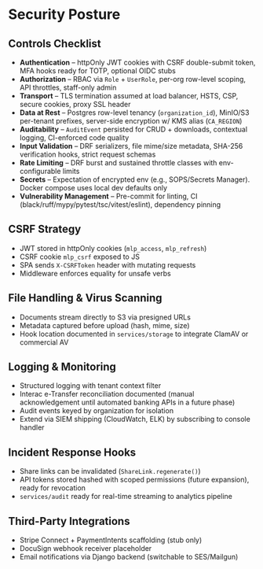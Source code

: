 # Security Posture

## Controls Checklist

- **Authentication** – httpOnly JWT cookies with CSRF double-submit token, MFA hooks ready for TOTP, optional OIDC stubs
- **Authorization** – RBAC via `Role` + `UserRole`, per-org row-level scoping, API throttles, staff-only admin
- **Transport** – TLS termination assumed at load balancer, HSTS, CSP, secure cookies, proxy SSL header
- **Data at Rest** – Postgres row-level tenancy (`organization_id`), MinIO/S3 per-tenant prefixes, server-side encryption w/ KMS alias (`CA_REGION`)
- **Auditability** – `AuditEvent` persisted for CRUD + downloads, contextual logging, CI-enforced code quality
- **Input Validation** – DRF serializers, file mime/size metadata, SHA-256 verification hooks, strict request schemas
- **Rate Limiting** – DRF burst and sustained throttle classes with env-configurable limits
- **Secrets** – Expectation of encrypted env (e.g., SOPS/Secrets Manager). Docker compose uses local dev defaults only
- **Vulnerability Management** – Pre-commit for linting, CI (black/ruff/mypy/pytest/tsc/vitest/eslint), dependency pinning

## CSRF Strategy

- JWT stored in httpOnly cookies (`mlp_access`, `mlp_refresh`)
- CSRF cookie `mlp_csrf` exposed to JS
- SPA sends `X-CSRFToken` header with mutating requests
- Middleware enforces equality for unsafe verbs

## File Handling & Virus Scanning

- Documents stream directly to S3 via presigned URLs
- Metadata captured before upload (hash, mime, size)
- Hook location documented in `services/storage` to integrate ClamAV or commercial AV

## Logging & Monitoring

- Structured logging with tenant context filter
- Interac e-Transfer reconciliation documented (manual acknowledgement until automated banking APIs in a future phase)
- Audit events keyed by organization for isolation
- Extend via SIEM shipping (CloudWatch, ELK) by subscribing to console handler

## Incident Response Hooks

- Share links can be invalidated (`ShareLink.regenerate()`)
- API tokens stored hashed with scoped permissions (future expansion), ready for revocation
- `services/audit` ready for real-time streaming to analytics pipeline

## Third-Party Integrations

- Stripe Connect + PaymentIntents scaffolding (stub only)
- DocuSign webhook receiver placeholder
- Email notifications via Django backend (switchable to SES/Mailgun)
